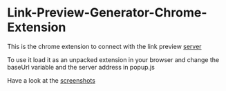 # Link-Preview-Generator-Chrome-Extension
This is the chrome extension to connect with the link preview [server](https://github.com/shubhamk0027/Link-Preview-Generator) 

To use it load it as an unpacked extension in your browser and change the baseUrl variable and the server address in popup.js

Have a look at the [screenshots](https://drive.google.com/drive/folders/1uulDlceBVlYt1DFBRUEsLNXdUGQoKgHL?usp=sharing)
